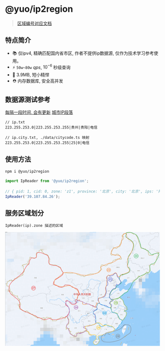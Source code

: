 # @yuo/ip2region

> [区域编号对应文档](https://philuo-int.feishu.cn/wiki/wikcnJCm066Jh4nxYRfdi2joPYb)

## 特点简介

- 📚 仅ipv4, 精确匹配国内省市区, 作者不提供ip数据源, 仅作为技术学习参考使用。
- ⚡️ `50w~80w` *qps*, $10^{-6}$ 秒级查询
- 🍉 3.9MB, 短小精悍
- ⛑ 内存数据库, 安全高并发

## 数据源测试参考

[每隔一段时间, 会有更新](http://ips.chacuo.net/view/s_HI)
[城市IP段落](https://ip.bczs.net/city)

```
// ip.txt
223.255.253.0|223.255.253.255|贵州|贵阳|电信

// ip.city.txt, ./data/citycode.ts 映射
223.255.253.0|223.255.253.255|25|0|电信
```

## 使用方法

```bash
npm i @yuo/ip2region
```

```ts
import IpReader from '@yuo/ip2region';

// { pid: 1, cid: 0, zone: 'z1', province: '北京', city: '北京', ips: '阿里云' }
IpReader('39.107.84.26');
```

## 服务区域划分

`IpReader(ip).zone 描述的区域`

![区域划分](./data/zone.png)
